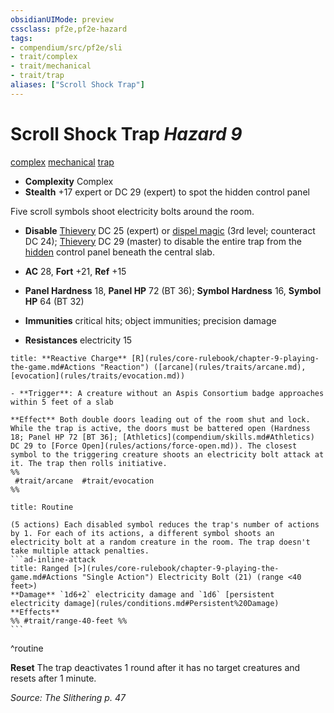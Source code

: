 ```yaml
---
obsidianUIMode: preview
cssclass: pf2e,pf2e-hazard
tags:
- compendium/src/pf2e/sli
- trait/complex
- trait/mechanical
- trait/trap
aliases: ["Scroll Shock Trap"]
---
```

# Scroll Shock Trap *Hazard 9*  
[complex](rules/traits/complex.md "Complex Hazard Trait")  [mechanical](rules/traits/mechanical.md "Mechanical Hazard Trait")  [trap](rules/traits/trap.md "Trap Hazard Trait")  

- **Complexity** Complex
- **Stealth** +17 expert or DC 29 (expert) to spot the hidden control panel  

Five scroll symbols shoot electricity bolts around the room.

- **Disable** [Thievery](compendium/skills.md#Thievery) DC 25 (expert) or [dispel magic](compendium/spells/dispel-magic.md) (3rd level; counteract DC 24); [Thievery](compendium/skills.md#Thievery) DC 29 (master) to disable the entire trap from the [hidden](rules/conditions.md#Hidden) control panel beneath the central slab.  

- **AC** 28, **Fort** +21, **Ref** +15
- **Panel Hardness** 18, **Panel HP** 72 (BT 36); **Symbol Hardness** 16, **Symbol HP** 64 (BT 32)
- **Immunities** critical hits; object immunities; precision damage
- **Resistances** electricity 15

```ad-embed-ability
title: **Reactive Charge** [R](rules/core-rulebook/chapter-9-playing-the-game.md#Actions "Reaction") ([arcane](rules/traits/arcane.md), [evocation](rules/traits/evocation.md))

- **Trigger**: A creature without an Aspis Consortium badge approaches within 5 feet of a slab

**Effect** Both double doors leading out of the room shut and lock. While the trap is active, the doors must be battered open (Hardness 18; Panel HP 72 [BT 36]; [Athletics](compendium/skills.md#Athletics) DC 29 to [Force Open](rules/actions/force-open.md)). The closest symbol to the triggering creature shoots an electricity bolt attack at it. The trap then rolls initiative.  
%%
 #trait/arcane  #trait/evocation 
%%
```

````ad-pf2-summary
title: Routine

(5 actions) Each disabled symbol reduces the trap's number of actions by 1. For each of its actions, a different symbol shoots an electricity bolt at a random creature in the room. The trap doesn't take multiple attack penalties.
```ad-inline-attack
title: Ranged [>](rules/core-rulebook/chapter-9-playing-the-game.md#Actions "Single Action") Electricity Bolt (21) (range <40 feet>)
**Damage** `1d6+2` electricity damage and `1d6` [persistent electricity damage](rules/conditions.md#Persistent%20Damage) 
**Effects** 
%% #trait/range-40-feet %%
```
````
^routine

**Reset** The trap deactivates 1 round after it has no target creatures and resets after 1 minute.  

*Source: The Slithering p. 47*